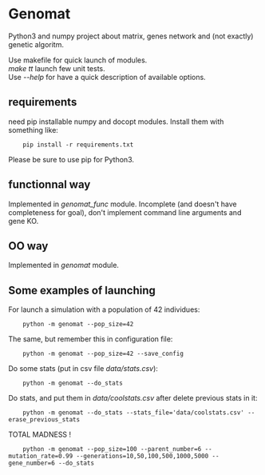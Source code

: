 # Genomat
Python3 and numpy project about matrix, genes network and (not exactly) genetic algoritm.  

Use makefile for quick launch of modules.  
*make tt* launch few unit tests.  
Use *--help* for have a quick description of available options.  

## requirements
need pip installable numpy and docopt modules.
Install them with something like:

        pip install -r requirements.txt

Please be sure to use pip for Python3.


## functionnal way
Implemented in *genomat\_func* module.
Incomplete (and doesn't have completeness for goal), 
don't implement command line arguments and gene KO.


## OO way
Implemented in *genomat* module.


## Some examples of launching
For launch a simulation with a population of 42 individues:

        python -m genomat --pop_size=42

The same, but remember this in configuration file:

        python -m genomat --pop_size=42 --save_config

Do some stats (put in csv file *data/stats.csv*):

        python -m genomat --do_stats

Do stats, and put them in *data/coolstats.csv* after delete previous stats in it:  

        python -m genomat --do_stats --stats_file='data/coolstats.csv' --erase_previous_stats

TOTAL MADNESS !

        python -m genomat --pop_size=100 --parent_number=6 --mutation_rate=0.99 --generations=10,50,100,500,1000,5000 --gene_number=6 --do_stats


